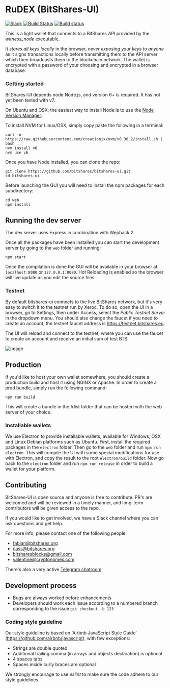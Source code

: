 RuDEX (BitShares-UI)
============

[![Slack](http://slack.bitshares.org/badge.svg)](http://slack.bitshares.org/)
[![Build Status](https://travis-ci.org/blckchnd/rudex-ui.svg?branch=rudex)](https://travis-ci.org/blckchnd/rudex-ui)
[![Build status](https://ci.appveyor.com/api/projects/status/f08u82b21rqbkqxg/branch/rudex?svg=true)](https://ci.appveyor.com/project/RuslanSalikhov/rudex-ui/branch/rudex)

This is a light wallet that connects to a BitShares API provided by the *witness_node* executable.

It *stores all keys locally* in the browser, *never exposing your keys to anyone* as it signs transactions locally before transmitting them to the API server which then broadcasts them to the blockchain network. The wallet is encrypted with a password of your choosing and encrypted in a browser database.

### Getting started

BitShares-UI depends node Node.js, and version 6+ is required. It has not yet been tested with v7.

On Ubuntu and OSX, the easiest way to install Node is to use the [Node Version Manager](https://github.com/creationix/nvm).

To install NVM for Linux/OSX, simply copy paste the following in a terminal:
```
curl -o- https://raw.githubusercontent.com/creationix/nvm/v0.30.2/install.sh | bash
nvm install v6
nvm use v6
```

Once you have Node installed, you can clone the repo:
```
git clone https://github.com/bitshares/bitshares-ui.git
cd bitshares-ui
```

Before launching the GUI you will need to install the npm packages for each subdirectory:
```
cd web
npm install
```

## Running the dev server

The dev server uses Express in combination with Wepback 2.

Once all the packages have been installed you can start the development server by going to the `web` folder and running:
```
npm start
```

Once the compilation is done the GUI will be available in your browser at: `localhost:8080` or `127.0.0.1:8080`. Hot Reloading is enabled so the browser will live update as you edit the source files.

### Testnet
By default bitshares-ui connects to the live BitShares network, but it's very easy to switch it to the testnet run by Xeroc. To do so, open the UI in a browser, go to Settings, then under Access, select the *Public Testnet Server* in the dropdown menu. You should also change the faucet if you need to create an account, the testnet faucet address is https://testnet.bitshares.eu.

The UI will reload and connect to the testnet, where you can use the faucet to create an account and receive an initial sum of test BTS.

![image](https://cloud.githubusercontent.com/assets/6890015/22055747/f8e15e68-dd5c-11e6-84cd-692749b578d8.png)

## Production
If you'd like to host your own wallet somewhere, you should create a production build and host it using NGINX or Apache. In order to create a prod bundle, simply run the following command:
```
npm run build
```
This will create a bundle in the /dist folder that can be hosted with the web server of your choice.

### Installable wallets
We use Electron to provide installable wallets, available for Windows, OSX and Linux Debian platforms such as Ubuntu. First, install the required packages in the `electron` folder. Then go to the `web` folder and run `npm run electron`. This will compile the UI with some special modifications for use with Electron, and copy the result to the root `electron/build` folder. Now go back to the `electron` folder and run `npm run release` in order to build a wallet for your platform.

## Contributing
BitShares-UI is open source and anyone is free to contribute. PR's are welcomed and will be reviewed in a timely manner, and long-term contributors will be given access to the repo.

If you would like to get involved, we have a Slack channel where you can ask questions and get help.

For more info, please contact one of the following people:

- fabian@bitshares.org
- cass@bitshares.org
- bitsharesblocks@gmail.com
- valentine@cryptonomex.com

There's also a very active [Telegram chatroom](https://t.me/BitSharesDEX)

## Development process

- Bugs are always worked before enhancements
- Developers should work each issue according to a numbered branch corresponding to the issue `git checkout -b 123`

### Coding style guideline

Our style guideline is based on 'Airbnb JavaScript Style Guide' (https://github.com/airbnb/javascript), with few exceptions:

- Strings are double quoted
- Additional trailing comma (in arrays and objects declaration) is optional
- 4 spaces tabs
- Spaces inside curly braces are optional

We strongly encourage to use _eslint_ to make sure the code adhere to our style guidelines.
